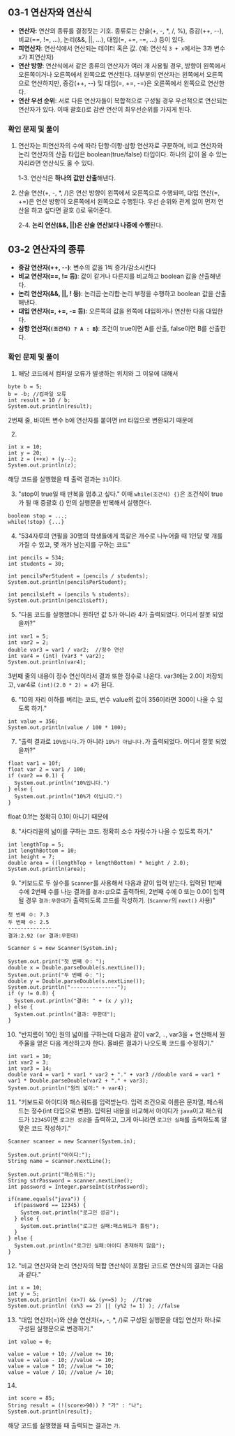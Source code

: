 ## 03-1 연산자와 연산식

- **연산자**: 연산의 종류를 결정짓는 기호. 종류로는 산술(+, -, \*, /, %), 증감(++, --), 비교(==, !=, ...), 논리(&&, ||, ...), 대입(=, +=, -=, ...) 등이 있다.
- **피연산자**: 연산식에서 연산되는 데이터 혹은 값. (예: 연산식 `3 + x`에서는 3과 변수 x가 피연산자)
- **연산 방향**: 연산식에서 같은 종류의 연산자가 여러 개 사용될 경우, 방향이 왼쪽에서 오른쪽이거나 오른쪽에서 왼쪽으로 연산된다. 대부분의 연산자는 왼쪽에서 오른쪽으로 연산하지만, 증감(++, --) 및 대입(=, +=, -=)은 오른쪽에서 왼쪽으로 연산한다.
- **연산 우선 순위**: 서로 다른 연산자들이 복합적으로 구성될 경우 우선적으로 연산되는 연산자가 있다. 이때 괄호()로 감싼 연산이 최우선순위를 가지게 된다.

### 확인 문제 및 풀이

1. 연산자는 피연산자의 수에 따라 단항·이항·삼항 연산자로 구분하며, 비교 연산자와 논리 연산자의 산출 타입은 boolean(true/false) 타입이다. 하나의 값이 올 수 있는 자리라면 연산식도 올 수 있다.

   1-3. 연산식은 **하나의 값만 산출**해낸다.

2. 산술 연산(+, -, \*, /)은 연산 방향이 왼쪽에서 오른쪽으로 수행되며, 대입 연산(=, +=)은 연산 방향이 오른쪽에서 왼쪽으로 수행된다. 우선 순위와 관계 없이 먼저 연산을 하고 싶다면 괄호 ()로 묶어준다.

   2-4. **논리 연산(&&, ||)은 산술 연산보다 나중에 수행**된다.

## 03-2 연산자의 종류

- **증감 연산자(++, --)**: 변수의 값을 1씩 증가/감소시킨다
- **비교 연산자(==, != 등)**: 값이 같거나 다른지를 비교하고 boolean 값을 산출해낸다.
- **논리 연산자(&&, ||, ! 등)**: 논리곱·논리합·논리 부정을 수행하고 boolean 값을 산출해낸다.
- **대입 연산자(=, +=, -= 등)**: 오른쪽의 값을 왼쪽에 대입하거나 연산한 다음 대입한다.
- **삼항 연산자(`(조건식) ? A : B`)**: 조건이 true이면 A를 산출, false이면 B를 산출한다.

### 확인 문제 및 풀이

1. 해당 코드에서 컴파일 오류가 발생하는 위치와 그 이유에 대해서

```
byte b = 5;
b = -b; //컴파일 오류
int result = 10 / b;
System.out.println(result);
```

2번째 줄, 바이트 변수 b에 연산자를 붙이면 int 타입으로 변환되기 때문에

2.

```
int x = 10;
int y = 20;
int z = (++x) + (y--);
System.out.println(z);
```

해당 코드를 실행했을 때 출력 결과는 `31`이다.

3. "stop이 true일 때 반복을 멈추고 싶다." 이때 `while(조건식) {}`은 조건식이 true가 될 때 중괄호 {} 안의 실행문을 반복해서 실행한다.

```
boolean stop = ...;
while(!stop) {...}
```

4. "534자루의 연필을 30명의 학생들에게 똑같은 개수로 나누어줄 때 1인당 몇 개를 가질 수 있고, 몇 개가 남는지를 구하는 코드"

```
int pencils = 534;
int students = 30;

int pencilsPerStudent = (pencils / students);
System.out.println(pencilsPerStudent);

int pencilsLeft = (pencils % students);
System.out.println(pencilsLeft);
```

5. "다음 코드를 실행했더니 원하던 값 5가 아니라 4가 출력되었다. 어디서 잘못 되었을까?"

```
int var1 = 5;
int var2 = 2;
double var3 = var1 / var2;  //정수 연산
int var4 = (int) (var3 * var2);
System.out.println(var4);
```

3번째 줄의 내용이 정수 연산이라서 결과 또한 정수로 나온다. var3에는 2.0이 저장되고, var4로 `(int)(2.0 * 2) = 4`가 된다.

6. "10의 자리 이하를 버리는 코드, 변수 value의 값이 356이라면 300이 나올 수 있도록 하기."

```
int value = 356;
System.out.println(value / 100 * 100);
```

7. "출력 결과로 `10%입니다.`가 아니라 `10%가 아닙니다.`가 출력되었다. 어디서 잘못 되었을까?"

```
float var1 = 10f;
float var 2 = var1 / 100;
if (var2 == 0.1) {
  System.out.println("10%입니다.")
} else {
  System.out.println("10%가 아닙니다.")
}
```

float 0.1f는 정확히 0.1이 아니기 때문에

8. "사다리꼴의 넓이를 구하는 코드. 정확히 소수 자릿수가 나올 수 있도록 하기."

```
int lengthTop = 5;
int lengthBottom = 10;
int height = 7;
double area = ((lengthTop + lengthBottom) * height / 2.0);
System.out.println(area);
```

9. "키보드로 두 실수를 `Scanner`를 사용해서 다음과 같이 입력 받는다. 입력된 1번째 수에 2번째 수를 나눈 결과를 `결과:값`으로 출력하되, 2번째 수에 0 또는 0.0이 입력될 경우 `결과:무한대`가 출력되도록 코드를 작성하기. (`Scanner`의 `next()` 사용)"

```
첫 번째 수: 7.3
두 번째 수: 2.5
--------------
결과:2.92 (or 결과:무한대)
```

```
Scanner s = new Scanner(System.in);

System.out.print("첫 번째 수: ");
double x = Double.parseDouble(s.nextLine());
System.out.print("두 번째 수: ");
double y = Double.parseDouble(s.nextLine());
System.out.println("---------------");
if (y != 0.0) {
  System.out.println("결과: " + (x / y));
} else {
  System.out.println("결과: 무한대");
}
```

10. "반지름이 10인 원의 넓이를 구하는데 다음과 같이 var2, `.`, var3을 + 연산해서 원주율을 얻은 다음 계산하고자 한다. 올바른 결과가 나오도록 코드를 수정하기."

```
int var1 = 10;
int var2 = 3;
int var3 = 14;
double var4 = var1 * var1 * var2 + "." + var3 //double var4 = var1 * var1 * Double.parseDouble(var2 + "." + var3);
System.out.println("원의 넓이:" + var4);
```

11. "키보드로 아이디와 패스워드를 입력받는다. 입력 조건으로 이름은 문자열, 패스워드는 정수(int 타입으로 변환). 입력된 내용을 비교해서 아이디가 `java`이고 패스워드가 `12345`이면 `로그인 성공`을 출력하고, 그게 아니라면 `로그인 실패`를 출력하도록 알맞은 코드 작성하기."

```
Scanner scanner = new Scanner(System.in);

System.out.print("아이디:");
String name = scanner.nextLine();

System.out.print("패스워드:");
String strPassword = scanner.nextLine();
int password = Integer.parseInt(strPassword);

if(name.equals("java")) {
  if(password == 12345) {
    System.out.println("로그인 성공");
  } else {
    System.out.println("로그인 실패:패스워드가 틀림");
  }
} else {
  System.out.println("로그인 실패:아이디 존재하지 않음");
}
```

12. "비교 연산자와 논리 연산자의 복합 연산식이 포함된 코드로 연산식의 결과는 다음과 같다."

```
int x = 10;
int y = 5;
System.out.println( (x>7) && (y<=5) );  //true
System.out.println( (x%3 == 2) || (y%2 != 1) ); //false
```

13. "대입 연산자(=)와 산술 연산자(+, -, \*, /)로 구성된 실행문을 대입 연산자 하나로 구성된 실행문으로 변경하기."

```
int value = 0;

value = value + 10; //value += 10;
value = value - 10; //value -= 10;
value = value * 10; //value *= 10;
value = value / 10; //value /= 10;
```

14.

```
int score = 85;
String result = (!(score>90)) ? "가" : "나";
System.out.println(result);
```

해당 코드를 실행했을 때 출력되는 결과는 `가`.

